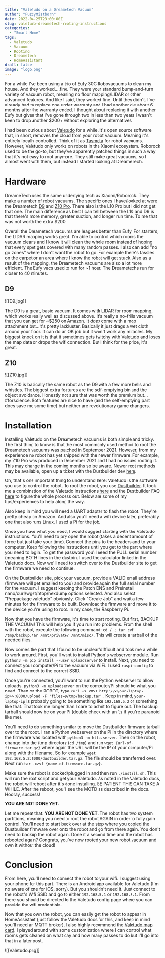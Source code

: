 ```yaml
---
title: "Valetudo on a Dreametech Vacuum"
author: "FuzzyMistborn"
date: 2022-04-25T23:00:00Z
slug: valetudo-dreametech-rooting-instructions
categories:
  - "Smart Home"
tags:
  - Valetudo
  - Vacuum
  - Rooting
  - Dreametech
  - HomeAssistant
draft: false
image: "logo.png"
---
```


For a while I've been using a trio of Eufy 30C Robovacuums to clean my house.  And they worked....fine.  They were your standard bump-and-turn variety of vacuum robot, meaning no floor mapping/LIDAR or other advanced features.  And like I said, they worked fine.  Until they didn't.  I've already had to replace one under warranty and I had another die about 6 months after the warranty ended.  I thought about replacing it with another Eufy but given that I've gone through two in less than two years I wasn't keen to drop another $200+ without exploring the alternatives.

I had been curious about [Valetudo](valetudo.cloud/) for a while.  It's open source software that, in short, removes the cloud from your robot vacuum.  Meaning it's entirely locally controlled.  Think of it as [Tasmota](https://tasmota.github.io/docs/) for robot vacuums.  However, Valetudo only works on robots in the Xiaomi ecosystem.  Roborock used to be the go-to, but they've apparently patched things in such a way that it's not easy to root anymore.  They still make great vacuums, so I almost went with them, but instead I started looking at DreameTech.

# Hardware

DreameTech uses the same underlying tech as Xiaomi/Roborock.  They make a number of robot vacuums.  The specific ones I have/looked at were the Dreametech [D9](https://www.amazon.com/gp/product/B08HKYVRTG?psc=1) and [Z10 Pro](https://www.amazon.com/gp/product/B09997J3W6?psc=1).  There also is the L10 Pro but I did not get that one.  The main difference as best I can tell between the L10 and D9 is that there's more memory, greater suction, and longer run time.  To me that was not worth the extra $200.  

Overall the Dreametech vacuums are leagues better than Eufy.  For starters, the LIDAR mapping works great.  I'm able to control which rooms the vacuum cleans and I know it will clean the whole room instead of hoping that every spot gets covered with many random passes.  I also can add "no go zones" where I don't want the robot to go.  For example there's tassles on the carpet or an area where I know the robot will get stuck.  Also as a result of the mapping, the Dreametech vacuums are also a lot more efficient.  The Eufy vacs used to run for ~1 hour.  The Dreametechs run for closer to 40 minutes.

## D9
![[D9.jpg]]

The D9 is a great, basic vacuum.  It comes with LIDAR for room mapping, which works really well as discussed above.  It's really a no-frills vacuum that you can get for ~$250 on Amazon.  It *does* come with a mop attachment but...it's pretty lackluster.  Basically it just drags a wet cloth around your floor.  It can do an OK job but it won't work any miracles.  My biggest knock on it is that it sometimes gets twitchy with Valetudo and loses the map data or drops the wifi connection.  But I think for the price, it's great.

## Z10
![[Z10.jpg]]

The Z10 is basically the same robot as the D9 with a few more bells and whistles.  The biggest extra features are the self-emptying bin and the object avoidance.  Honestly not sure that was worth the premium but... #forscience.  Both features are nice to have (and the self-emptying part does save me some time) but neither are revolutionary game changers.

# Installation
Installing Valetudo on the Dreametech vacuums is both simple and tricky.  The first thing to know is that the most commonly used method to root the Dreametech vacuums was patched in September 2021.  However, from my experience no robot has yet shipped with the newer firmware.  For example, my Z10 Pro was produced in December 2021 and I had no issues rooting it.  This may change in the coming months so be aware.  Newer root methods may be available, open up a ticket with the Dustbuilder dev [here](https://vaers.dontvacuum.me/otrs/customer.pl).

Oh, that's one important thing to understand here: Valetudo is the software you use to control the robot.  To root the robot, you use [Dustbuilder](https://builder.dontvacuum.me/).  It took me a combination of the Valetudo instructions [here](https://valetudo.cloud/pages/general/rooting-instructions.html) and the Dustbuilder FAQ [here](https://builder.dontvacuum.me/dreame/faq.txt) to figure the whole process out.  Below are some of my tips/experiences to help along the way.

Also keep in mind you will need a UART adapter to flash the robot.  They're pretty cheap on Amazon.  And also you'll need a wifi device later, preferably one that also runs Linux.  I used a Pi for the job.

Once you have what you need, I would suggest starting with the Valetudo instructions.  You'll need to pry open the robot (takes a decent amount of force but just take your time).  Connect the pins to the headers and to your computer.  Keep following the instructions until you get to the part where you need to login.  To get the password you'll need the FULL serial number (meaning BOTH lines in the dustbin.  I used the calculator linked in the Valetudo docs.  Now we'll need to switch over to the Dustbuilder site to get the firmware we need to continue.

On the Dustbuilder site, pick your vacuum, provide a VALID email address (firmware will get emailed to you) and provide again the full serial number for the vacuum.  I suggest keeping the Patch DNS and Preinstall nano/curl/wget/htop/hexdump options selected.  And also select "Prepackage valetudo" obviously.  Click "Create Job" and wait a few minutes for the firmware to be built.  Download the firmware and move it to the device you're using to root.  In my case, the Raspberry Pi.

Now that you have the firmware, it's time to start rooting.  But first, BACKUP THE VACUUM!  This will help you if you run into problems.  From the shell with the robot, execute the following command: `cd / ; tar cvf /tmp/backup.tar /mnt/private/ /mnt/misc/`.  This will create a tarball of the needed files.

Now comes the part that I found to be unclear/difficult and took me a while to work around.  First, you'll want to install Python's webserver module.  Run `python3 -m pip install --user uploadserver` to install.  Next, you need to connect your computer/Pi to the vacuum via WiFi.  I used `raspi-config` to find and connect to the correct SSID.

Once you're connected, you'll want to run the Python webserver to allow uploads.  `python3 -m uploadserver` on the computer/Pi should be what you need.  Then on the ROBOT, type `curl -X POST http://<your-laptop-ip>>:8000/upload -F 'files=@/tmp/backup.tar'.`  Keep in mind, `your-laptop-ip` is probably going to be something like `192.168.5.2` or something like that.  That took me longer than I care to admit to figure out.  The backup tarball should now be on your Pi (double check with an `ls` if you're paranoid like me).

You'll need to do something similar to move the Dustbuilder firmware tarball over to the robot.  I ran a Python webserver on the Pi in the directory where the firmware was located with `python3 -m http.server`.  Then on the robot, change into the /tmp directory (`cd /tmp`) and run `wget {url-of-firmware.tar.gz}` where again the URL will be the IP of your computer/Pi along with the filename.  So for example `wget 192.168.5.2:8000/dustbuilder.tar.gz`.  The file should be transferred over.  Next run `tar -xzvf {name-of-firmware.tar.gz}`.

Make sure the robot is docked/plugged in and then run `./install.sh`.  This will run the root script and get your Valetudo.  As noted in the Valetudo docs, the robot will reboot after it's done installing.  BE PATIENT THIS CAN TAKE A WHILE.  After the reboot, you'll see the MOTD as described in the docs.  Hooray, success!

**YOU ARE NOT DONE YET.**

Let me repeat that:  **YOU ARE NOT DONE YET**.  The robot has two system partitions, meaning you need to root the robot AGAIN in order to fully gain control.  You'll need to start back over at the step where you copied the Dustbuilder firmware over onto the robot and go from there again.  You don't need to backup the robot again.  Done it a second time and the robot has rebooted again?  Congrats, you've now rooted your new robot vacuum and own it without the cloud!

# Conclusion
From here, you'll need to connect the robot to your wifi.  I suggest using your phone for this part.  There is an Android app available for Valetudo (I'm no aware of one for iOS, sorry).  But you shouldn't need it.  Just connect to the robot's Wifi SSID and go to either `192.168.5.1` or `192.168.8.1`.  From there you should be directed to the Valetudo config page where you can provide the wifi credentials.

Now that you own the robot, you can easily get the robot to appear in HomeAssistant (just follow the Valetudo docs for this, and keep in mind you'll need an MQTT broker).  I also highly recommend the [Valetudo map card](https://github.com/TheLastProject/lovelace-valetudo-map-card).  I played around with some customization where I can control what rooms gets cleaned on what day and how many passes to do but I'll go into that in a later post.

![[Valetudo.png]]